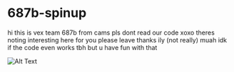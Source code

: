 # 687b-spinup
hi this is vex team 687b from cams pls dont read our code xoxo theres noting interesting here for you please leave thanks ily (not really) muah idk if the code even works tbh but u have fun with that 

![Alt Text](https://c.tenor.com/DBAiHGob5p8AAAAC/cute-aww.gif=250x250)
